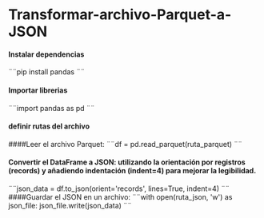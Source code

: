 # Transformar-archivo-Parquet-a-JSON

#### Instalar dependencias
¨¨pip install pandas
¨¨
#### Importar librerias
¨¨import pandas as pd
¨¨
#### definir rutas del archivo
####Leer el archivo Parquet:
¨¨df = pd.read_parquet(ruta_parquet)
¨¨
#### Convertir el DataFrame a JSON:  utilizando la orientación por registros (records) y añadiendo indentación (indent=4) para mejorar la legibilidad.
¨¨json_data = df.to_json(orient='records', lines=True, indent=4)
¨¨
####Guardar el JSON en un archivo:
¨¨with open(ruta_json, 'w') as json_file:
    json_file.write(json_data)
¨¨
